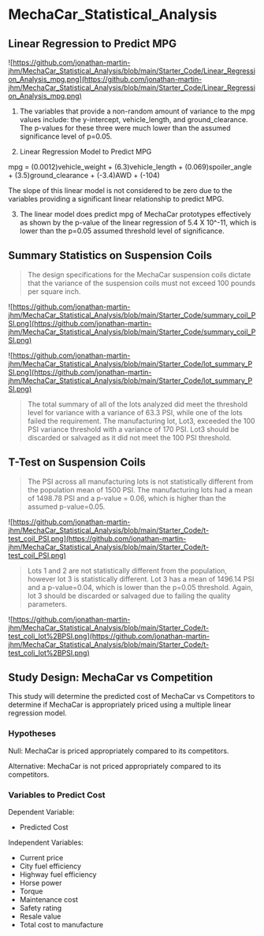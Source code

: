 # MechaCar_Statistical_Analysis

## Linear Regression to Predict MPG

![https://github.com/jonathan-martin-jhm/MechaCar_Statistical_Analysis/blob/main/Starter_Code/Linear_Regression_Analysis_mpg.png](https://github.com/jonathan-martin-jhm/MechaCar_Statistical_Analysis/blob/main/Starter_Code/Linear_Regression_Analysis_mpg.png)

1. The variables that provide a non-random amount of variance to the mpg values     include: the y-intercept, vehicle_length, and ground_clearance. The p-values     for these three were much lower than the assumed significance level of p=0.05.

2. Linear Regression Model to Predict MPG

  mpg = (0.0012)vehicle_weight + (6.3)vehicle_length + (0.069)spoiler_angle +     (3.5)ground_clearance + (-3.4)AWD + (-104)

  The slope of this linear model is not considered to be zero due to the           variables providing a significant linear relationship to predict MPG. 

3.  The linear model does predict mpg of MechaCar prototypes effectively as shown by the p-value of the linear regression of 5.4 X 10^-11, which is lower than the p=0.05 assumed threshold level of significance.

## Summary Statistics on Suspension Coils

> The design specifications for the MechaCar suspension coils dictate that the variance of the suspension coils must not exceed 100 pounds per square inch.

![https://github.com/jonathan-martin-jhm/MechaCar_Statistical_Analysis/blob/main/Starter_Code/summary_coil_PSI.png](https://github.com/jonathan-martin-jhm/MechaCar_Statistical_Analysis/blob/main/Starter_Code/summary_coil_PSI.png)

![https://github.com/jonathan-martin-jhm/MechaCar_Statistical_Analysis/blob/main/Starter_Code/lot_summary_PSI.png](https://github.com/jonathan-martin-jhm/MechaCar_Statistical_Analysis/blob/main/Starter_Code/lot_summary_PSI.png)

> The total summary of all of the lots analyzed did meet the threshold level for variance with a variance of 63.3 PSI, while one of the lots failed the requirement. The manufacturing lot, Lot3, exceeded the 100 PSI variance threshold with a variance of 170 PSI. Lot3 should be discarded or salvaged as it did not meet the 100 PSI threshold.

## T-Test on Suspension Coils

> The PSI across all manufacturing lots is not statistically different from the population mean of 1500 PSI. The manufacturing lots had a mean of 1498.78 PSI and a p-value = 0.06, which is higher than the assumed p-value=0.05.

![https://github.com/jonathan-martin-jhm/MechaCar_Statistical_Analysis/blob/main/Starter_Code/t-test_coil_PSI.png](https://github.com/jonathan-martin-jhm/MechaCar_Statistical_Analysis/blob/main/Starter_Code/t-test_coil_PSI.png)

> Lots 1 and 2 are not statistically different from the population, however lot 3 is statistically different. Lot 3 has a mean of 1496.14 PSI and a p-value=0.04, which is lower than the p=0.05 threshold. Again, lot 3 should be discarded or salvaged due to failing the quality parameters.

![https://github.com/jonathan-martin-jhm/MechaCar_Statistical_Analysis/blob/main/Starter_Code/t-test_coli_lot%2BPSI.png](https://github.com/jonathan-martin-jhm/MechaCar_Statistical_Analysis/blob/main/Starter_Code/t-test_coli_lot%2BPSI.png)

## Study Design: MechaCar vs Competition

This study will determine the predicted cost of MechaCar vs Competitors to determine if MechaCar is appropriately priced using a multiple linear regression model.

### Hypotheses
Null: MechaCar is priced appropriately compared to its competitors.

Alternative: MechaCar is not priced appropriately compared to its competitors.

### Variables to Predict Cost

Dependent Variable: 
* Predicted Cost

Independent Variables: 
* Current price
* City fuel efficiency
* Highway fuel efficiency
* Horse power
* Torque
* Maintenance cost
* Safety rating
* Resale value
* Total cost to manufacture
